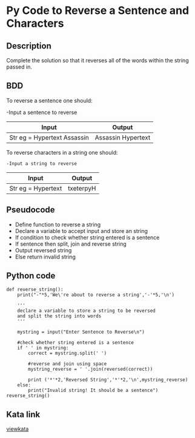 # Py Code to Reverse a Sentence and Characters
## Description
Complete the solution so that it reverses all of the words within the string passed in.
## BDD
To reverse a sentence one should:

  -Input a sentence to reverse

|             Input           |        Output        |
|-----------------------------|----------------------|
| Str eg = Hypertext Assassin | Assassin Hypertext   |

To reverse characters in a string one should:

    -Input a string to reverse

|       Input        |  Output     |
|--------------------|-------------|
| Str eg = Hypertext | txeterpyH   |

## Pseudocode
- Define function to reverse a string
- Declare a variable to accept input and store an string
- If condition to check whether string entered is a sentence
- If sentence then split, join and reverse string
- Output reversed string
- Else return invalid string
## Python code
```text
def reverse_string():
    print("-"*5,'We\'re about to reverse a string','-'*5,'\n')
    
    '''
    declare a variable to store a string to be reversed
    and split the string into words
    '''
    
    mystring = input("Enter Sentence to Reverse\n")
    
    #check whether string entered is a sentence
    if ' ' in mystring:
        correct = mystring.split(' ')
    
        #reverse and join using space    
        mystring_reverse = ' '.join(reversed(correct))
    
        print ('*'*2,'Reversed String','*'*2,'\n',mystring_reverse)
    else:
        print("Invalid string! It should be a sentence")
reverse_string()
```
## Kata link
[viewkata](https://www.codewars.com/kata/51c8991dee245d7ddf00000e)